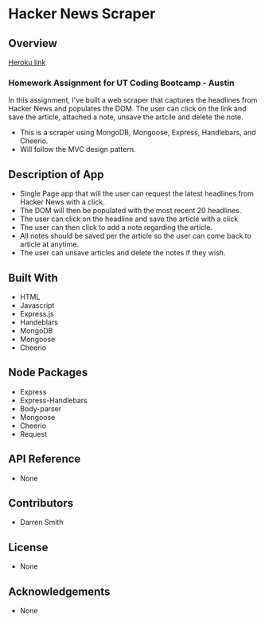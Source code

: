 # Hacker News Scraper

## Overview

[Heroku link]("https://pacific-journey-50299.herokuapp.com/")

### Homework Assignment for UT Coding Bootcamp - Austin

In this assignment, I've built a web scraper that captures the headlines from Hacker News and populates the DOM.  The user can click on the link and save the article, attached a note, unsave the artcile and delete the note. 

* This is a scraper using MongoDB, Mongoose, Express, Handlebars, and Cheerio.
* Will follow the MVC design pattern.

## Description of App

* Single Page app that will the user can request the latest headlines from Hacker News with a click.
* The DOM will then be populated with the most recent 20 headlines.
* The user can click on the headline and save the article with a click
* The user can then click to add a note regarding the article.
* All notes should be saved per the article so the user can come back to article at anytime.
* The user can unsave articles and delete the notes if they wish.

## Built With

* HTML
* Javascript
* Express.js
* Handeblars
* MongoDB
* Mongoose
* Cheerio

## Node Packages

* Express
* Express-Handlebars
* Body-parser
* Mongoose
* Cheerio
* Request

## API Reference

* None

## Contributors

* Darren Smith

## License

* None

## Acknowledgements

* None
